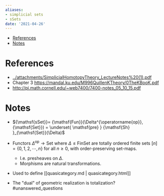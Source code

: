 ```yaml
---
aliases:
- simplicial sets
- sSets
date: '2021-04-26'
---
```


-   [References](#references)
-   [Notes](#notes)














References
==========

-   [../attachments/SimplicialHomotopyTheory_LectureNotes%20(1).pdf](_attachments/SimplicialHomotopyTheory_LectureNotes%20(1).pdf)
-   Chapter 3 https://mandal.ku.edu/M996QuillenKTheory/0TheKBooK.pdf
-   <http://pi.math.cornell.edu/~web7400/7400-notes_05_10_15.pdf>

Notes
=====

-   ${\mathsf{sSet}}= {\mathsf{Fun}}(\Delta^{\operatorname{op}}, {\mathsf{Set}}) =  \underset{ \mathsf{pre} } {\mathsf{Sh} }_{\mathsf{Set}}(\Delta)$

-   Functors $\Delta^{\operatorname{op}}\to{\mathsf{Set}}$ where $\Delta \leq {\mathsf{FinSet}}$ are totally ordered finite sets $[n] = \left\{{0, 1, 2, \cdots, n}\right\}$ for all $n\geq 0$, with order-preserving set-maps.

    -   I.e. presheaves on $\Delta$.
    -   Morphisms are natural transformations.

-   Used to define [[quasicategory.md | quasicategory.html]]

-   The "dual" of geometric realization is totalization? \#unanswered_questions
